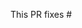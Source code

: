 <!-- Thank you for submitting a Pull Request. Please:
* Read our Code of Conduct: https://github.com/sede-x/sfh-react/sfh-jest-coverage-report/blob/master/CODE_OF_CONDUCT.md
* Associate an issue with the Pull Request.
* Ensure that the code is up-to-date with the `master` branch.
* Include a description of the proposed changes and how to test them.
* Update tests as appropriate
-->

This PR fixes #
